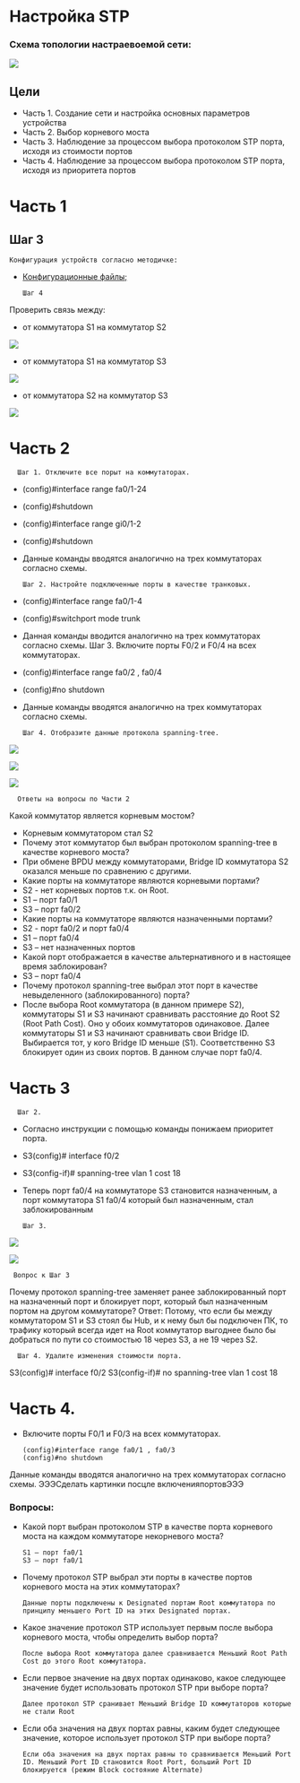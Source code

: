 #  Настройка STP
###  Схема топологии настраевоемой сети:
![](Lab_Stand.png)

##	Цели
* Часть 1. Создание сети и настройка основных параметров устройства
* Часть 2. Выбор корневого моста
* Часть 3. Наблюдение за процессом выбора протоколом STP порта, исходя из стоимости портов
* Часть 4. Наблюдение за процессом выбора протоколом STP порта, исходя из приоритета портов

# Часть 1
## Шаг 3
    Конфигурация устройств согласно методичке:
- [Конфигурационные файлы;](config/)

      Шаг 4
Проверить связь между:
* от коммутатора S1 на коммутатор S2

![](S1_to_S2.png)

* от коммутатора S1 на коммутатор S3


![](S1_to_S3.png)


* от коммутатора S2 на коммутатор S3

![](S2_to_S3.png)

# Часть 2
      Шаг 1. Отключите все порыт на коммутаторах.  
* (config)#interface range fa0/1-24
* (config)#shutdown
* (config)#interface range gi0/1-2
* (config)#shutdown
* Данные команды вводятся аналогично на трех коммутаторах согласно схемы.

      Шаг 2. Настройте подключенные порты в качестве транковых.
* (config)#interface range fa0/1-4
* (config)#switchport mode trunk
* Данная команды вводится аналогично на трех коммутаторах согласно схемы.
      Шаг 3. Включите порты F0/2 и F0/4 на всех коммутаторах.
* (config)#interface range fa0/2 , fa0/4
* (config)#no shutdown
* Данные команды вводятся аналогично на трех коммутаторах согласно схемы.

      Шаг 4. Отобразите данные протокола spanning-tree.

![](S1_STP_VL1.png)

![](S2_STP_VL1.png)

![](S3_STP_VL1.png)

      Ответы на вопросы по Части 2
Какой коммутатор является корневым мостом? 
* Корневым коммутатором стал S2
* Почему этот коммутатор был выбран протоколом spanning-tree в качестве корневого моста?
* При обмене BPDU между коммутаторами, Bridge ID коммутатора S2 оказался меньше по сравнению с другими.
* Какие порты на коммутаторе являются корневыми портами? 
* S2 - нет корневых портов т.к. он Root. 
* S1 – порт fa0/1
* S3 – порт fa0/2
* Какие порты на коммутаторе являются назначенными портами? 
* S2 - порт fa0/2 и порт fa0/4
* S1 – порт fa0/4
* S3 – нет назначенных портов
* Какой порт отображается в качестве альтернативного и в настоящее время заблокирован?
* S3 – порт fa0/4
* Почему протокол spanning-tree выбрал этот порт в качестве невыделенного (заблокированного) порта?
* После выбора Root коммутатора (в данном примере S2), коммутаторы S1 и S3 начинают сравнивать расстояние до Root S2 (Root Path Cost). Оно у обоих коммутаторов одинаковое. Далее коммутаторы S1 и S3 начинают сравнивать свои Bridge ID. Выбирается тот, у кого Bridge ID меньше (S1).  Соответственно S3 блокирует один из своих портов. В данном случае порт fa0/4. 


# Часть 3
      Шаг 2. 
* Согласно инструкции с помощью команды понижаем приоритет порта.
* S3(config)# interface f0/2
* S3(config-if)# spanning-tree vlan 1 cost 18
* Теперь порт fa0/4 на коммутаторе S3 становится назначенным, а порт коммутатора S1 fa0/4 который был назначенным, стал заблокированным

      Шаг 3.

![](S1_after_Cos_18.png)


![](S3_after_Cos_18.png)

     Вопрос к Шаг 3
Почему протокол spanning-tree заменяет ранее заблокированный порт на назначенный порт и блокирует порт, который был назначенным портом на другом коммутаторе?
Ответ: Потому, что если бы между коммутатором S1 и S3 стоял бы Hub, и к нему был бы подключен ПК, то трафику который всегда идет на Root коммутатор выгоднее было бы добраться по пути со стоимостью 18 через S3, а не 19 через S2.

      Шаг 4. Удалите изменения стоимости порта.
S3(config)# interface f0/2
S3(config-if)# no spanning-tree vlan 1 cost 18

# Часть 4. 
* Включите порты F0/1 и F0/3 на всех коммутаторах.

      (config)#interface range fa0/1 , fa0/3
      (config)#no shutdown
Данные команды вводятся аналогично на трех коммутаторах согласно схемы.
ЭЭЭСделать картинки посцле включенияпортовЭЭЭ

### Вопросы: 
* Какой порт выбран протоколом STP в качестве порта корневого моста на каждом коммутаторе некорневого моста?

      S1 – порт fa0/1
      S3 – порт fa0/1

* Почему протокол STP выбрал эти порты в качестве портов корневого моста на этих коммутаторах?

      Данные порты подключены к Designated портам Root коммутатора по принципу меньшего Port ID на этих Designated портах. 

* Какое значение протокол STP использует первым после выбора корневого моста, чтобы определить выбор порта?

      После выбора Root коммутатора далее сравнивается Меньший Root Path Cost до этого Root коммутатора. 

* Если первое значение на двух портах одинаково, какое следующее значение будет использовать протокол STP при выборе порта?

      Далее протокол STP сранивает Меньший Bridge ID коммутаторов которые не стали Root

* Если оба значения на двух портах равны, каким будет следующее значение, которое использует протокол STP при выборе порта?

      Если оба значения на двух портах равны то сравнивается Меньший Port ID. Меньший Port ID становится Root Port, больший Port ID блокируется (режим Block состояние Alternate) 



